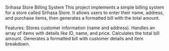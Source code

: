 Srihasa Store Billing System
This project implements a simple billing system for a store called Srihasa Store. It allows users to enter their name, address, and purchase items, then generates a formatted bill with the total amount.

Features:
Stores customer information (name and address).
Handles an array of items with details like ID, name, and price.
Calculates the total bill amount.
Generates a formatted bill with customer details and item breakdown.
